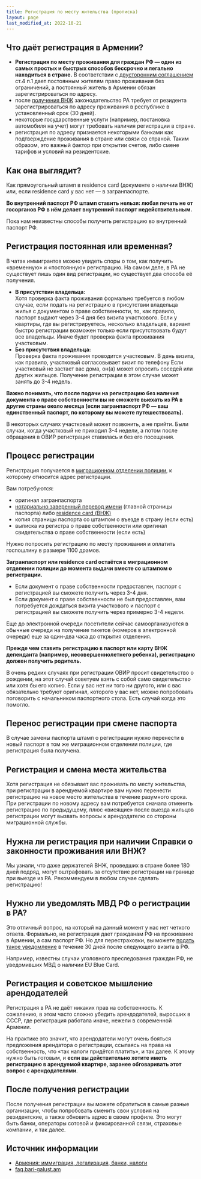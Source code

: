 ```yaml
---
title: Регистрация по месту жительства (прописка)
layout: page
last_modified_at: 2022-10-21
---
```


## Что даёт регистрация в Армении?

- **Регистрация по месту проживания для граждан РФ — один из самых простых и быстрых способов бессрочно и легально находиться в стране.**
  В соответствии с [двусторонним соглашением](https://normativ.kontur.ru/document?moduleId=1&documentId=48056) ст.4 п.1
  дает постоянным жителям право проживания без ограничений, а постоянный житель в Армении обязан зарегистрироваться по адресу.
- после [получения ВНЖ](residence.md) законодательство РА требует от резидента зарегистрироваться по адресу проживания в республике в установленный срок (30 дней).
- некоторые государственные услуги (например, постановка автомобиля на учет) могут требовать наличия регистрации в стране.
- регистрация по адресу признается некоторыми банками как подтверждение проживания в стране или связи со страной.
  Таким образом, это важный фактор при открытии счетов, либо смене тарифов и условий на резидентские.

## Как она выглядит?

Как прямоугольный штамп в residence card (документе о наличии ВНЖ) или, если residence card у вас нет — в загранпаспорте.

**Во внутренний паспорт РФ штамп ставить нельзя: любая печать не от госорганов РФ в нём делает внутренний паспорт недействительным.**

Пока нам неизвестны способы получить регистрацию во внутренний паспорт РФ.

## Регистрация постоянная или временная?

В чатах иммигрантов можно увидеть споры о том, как получить «временную» и «постоянную» регистрацию. На самом деле,
в РА не существует лишь один вид регистрации, но существует два способа её получения.

- **В присутствии владельца:**<br>
Хотя проверка факта проживания формально требуется в любом случае, если подать на регистрацию в присутствии владельца
жилья с документом о праве собственности, то, как правило, паспорт выдают через 3-4 дня без визита участкового.
Если у квартиры, где вы регистрируетесь, несколько владельцев, вариант быстро регистрации возможен только если
присутствовать будут все владельцы. Иначе будет проверка факта проживания участковым.
- **Без присутствия владельца:**<br>
Проверка факта проживания проводится участковым. В день визита, как правило, участковый согласовывает визит по телефону
Если участковый не застает вас дома, он(а) может опросить соседей или других жильцов. Получение регистрации в этом
случае может занять до 3-4 недель.

**Важно понимать, что после подачи на регистрацию без наличия документа о праве собственности вы не сможете выехать из РА
в другие страны около месяца (если загранпаспорт РФ — ваш единственный паспорт, по которому вы можете путешествовать).**

В некоторых случаях участковый может позвонить, а не прийти. Были случаи, когда участковый не приходил 3-4 недели,
а потом после обращения в ОВИР регистрация ставилась и без его посещения.

## Процесс регистрации

Регистрация получается в [миграционном отделении полиции](ovirs.md), к которому относится адрес регистрации.

Вам потребуются:
- оригинал загранпаспорта
- [нотариально заверенный перевод имени](passport-translation.md) (главной страницы паспорта) либо [residence card (ВНЖ)](residence.md)
- копия страницы паспорта со штампом о въезде в страну (если есть)
- выписка из регистра о праве собственности или оригинал свидетельства о праве собственности (если есть)

Нужно попросить регистрацию по месту проживания и оплатить госпошлину в размере 1100 драмов.

**Загранпаспорт или residence card остаётся в миграционном отделении полиции до момента выдачи вместе со штампом о регистрации.**

- Если документ о праве собственности предоставлен, паспорт с регистрацией вы сможете получить через 3-4 дня.
- Если документ о праве собственности не был предоставлен, вам потребуется дождаться визита участкового и паспорт с
  регистрацией вы сможете получить через примерно 3-4 недели.

Еще до электронной очереди посетители сейчас самоорганизуются в обычные очереди на получение тикетов (номеров в
электронной очереди) еще за один-два часа до открытия отделения.

**Прежде чем ставить регистрацию в паспорт или карту ВНЖ депенданта (например, несовершеннолетнего ребенка),
регистрацию должен получить родитель.**

В очень редких случаях при регистрации ОВИР просит свидетельство о рождении, на этот случай советуем взять с собой
само свидетельство или хотя бы его копию. Если у вас нет ни того ни другого, или с вас обязательно требуют оригинал,
которого у вас нет, можно попробовать поговорить с начальником паспортного стола. Есть случай когда это помогло.

## Перенос регистрации при смене паспорта

В случае замены паспорта штамп о регистрации нужно перенести в новый паспорт в том же миграционном отделении полиции,
где регистрация была получена.

## Регистрация и смена места жительства

Хотя регистрация не обязывает вас проживать по месту жительства, при регистрации в арендуемой квартире вам нужно
перенести регистрацию на новое место жительства в течение разумного срока. При регистрации по новому адресу вам
потребуется сначала отменить регистрацию по предыдущему, плюс «висящие» после выезда жильцов регистрации могут
вызвать вопросы к арендодателю со стороны миграционной службы.

## Нужна ли регистрация при наличии Справки о законности проживания или ВНЖ?

Мы узнали, что даже держателей ВНЖ, проведших в стране более 180 дней подряд, могут оштрафовать за отсутствие регистрации
на границе при выезде из РА. Рекоммендуем в любом случае сделать регистрацию!

## Нужно ли уведомлять МВД РФ о регистрации в РА?

Это отличный вопрос, на который на данный момент у нас нет четкого ответа. Формально, не регистрация дает гражданам РФ
на проживание в Армении, а сам паспорт РФ. Но для перестраховки, вы можете
[подать такое уведомление](https://journal.tinkoff.ru/ask/uvedomlenie-o-vnzh/) в течение 30 дней после следующего визита в РФ.

Например, известны случаи уголовного преследования граждан РФ, не уведомивших МВД о наличии EU Blue Card.

## Регистрация и советское мышление арендодателей

Регистрация в РА не даёт никаких прав на собственность. К сожалению, в этом часто сложно убедить арендодателей, выросших
в СССР, где регистрация работала иначе, нежели в современной Армении.

На практике это значит, что арендодатели могут очень бояться предложения арендатора о регистрации, ссылаясь на права
на собственность, что «так налоги придётся платить», и так далее. К этому нужно быть готовым, и **если вы действительно
хотите иметь регистрацию в арендуемой квартире, заранее обговаривать этот вопрос с арендодателями**.

## После получения регистрации

После получения регистрации вы можете обратиться в самые разные организации, чтобы попробовать сменить свои условия
на резидентские, а также обновить адрес в своем профиле. Это могут быть банки, операторы сотовой и фиксированной связи,
страховые компании, и так далее.

## Источник информации

- [Армения: иммиграция, легализация, банки, налоги](https://t.me/am_banking_and_residency)
- [faq.bari-galust.am](https://faq.bari-galust.am)
